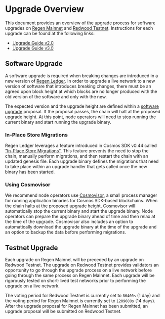 # Upgrade Overview

This document provides an overview of the upgrade process for software upgrades on [Regen Mainnet](../../ledger/get-started/live-networks.md#regen-mainnet) and [Redwood Testnet](../../ledger/get-started/live-networks.md#redwood-testnet). Instructions for each upgrade can be found at the following links:

- [Upgrade Guide v2.0](v2.0-upgrade.md)
- [Upgrade Guide v3.0](v3.0-upgrade.md)

## Software Upgrade

A software upgrade is required when breaking changes are introduced in a new version of [Regen Ledger](https://github.com/regen-network/regen-ledger). In order to upgrade a live network to a new version of software that introduces breaking changes, there must be an agreed upon block height at which blocks are no longer produced with the old version of the software and only with the new.

The expected version and the upgrade height are defined within a [software upgrade](https://docs.cosmos.network/master/modules/gov/01_concepts.html#software-upgrade) proposal. If the proposal passes, the chain will halt at the proposed upgrade height. At this point, node operators will need to stop running the current binary and start running the upgrade binary.

### In-Place Store Migrations

Regen Ledger leverages a feature introduced in Cosmos SDK v0.44 called ["In-Place Store Migrations"](https://docs.cosmos.network/master/core/upgrade.html). This feature prevents the need to stop the chain, manually perform migrations, and then restart the chain with an updated genesis file. Each upgrade binary defines the migrations that need to take place within an upgrade handler that gets called once the new binary has been started.

### Using Cosmovisor

We recommend node operators use [Cosmovisor](https://docs.cosmos.network/master/run-node/cosmovisor.html), a small process manager for running application binaries for Cosmos SDK-based blockchains. When the chain halts at the proposed upgrade height, Cosmovisor will automatically stop the current binary and start the upgrade binary. Node operators can prepare the upgrade binary ahead of time and then relax at the time of the upgrade. Cosmovisor also includes an option to automatically download the upgrade binary at the time of the upgrade and an option to backup the data before performing migrations.

## Testnet Upgrade

Each upgrade on Regen Mainnet will be preceded by an upgrade on Redwood Testnet. The upgrade on Redwood Testnet provides validators an opportunity to go through the upgrade process on a live network before going through the same process on Regen Mainnet. Each upgrade will be rigorously tested on short-lived test networks prior to performing the upgrade on a live network.

The voting period for Redwood Testnet is currently set to `86400s` (1 day) and the voting period for Regen Mainnet is currently set to `1209600s` (14 days). After the upgrade proposal for Regen Mainnet has been submitted, an upgrade proposal will be submitted on Redwood Testnet.
